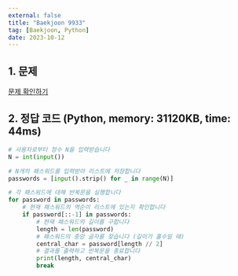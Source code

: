 ```yaml
---
external: false
title: "Baekjoon 9933"
tag: [Baekjoon, Python]
date: 2023-10-12
---
```


## 1. 문제

[문제 확인하기](https://www.acmicpc.net/problem/9933)

## 2. 정답 코드 (Python, memory: 31120KB, time: 44ms)

```python
# 사용자로부터 정수 N을 입력받습니다
N = int(input())

# N개의 패스워드를 입력받아 리스트에 저장합니다
passwords = [input().strip() for _ in range(N)]

# 각 패스워드에 대해 반복문을 실행합니다
for password in passwords:
    # 현재 패스워드의 역순이 리스트에 있는지 확인합니다
    if password[::-1] in passwords:
        # 현재 패스워드의 길이를 구합니다
        length = len(password)
        # 패스워드의 중앙 글자를 찾습니다 (길이가 홀수일 때)
        central_char = password[length // 2]
        # 결과를 출력하고 반복문을 종료합니다
        print(length, central_char)
        break
```

